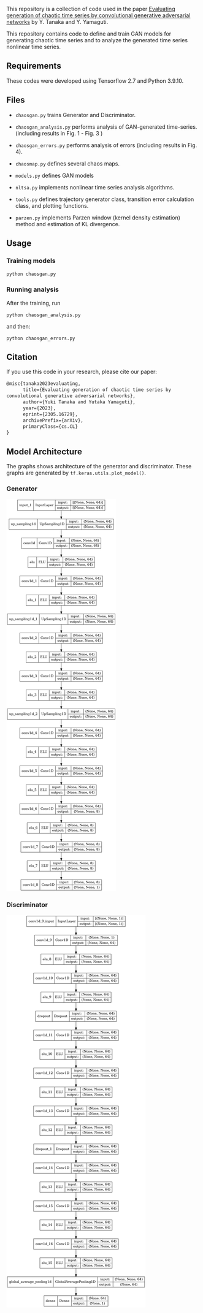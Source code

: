 

This repository is a collection of code used in the paper [Evaluating generation of chaotic time series by convolutional generative adversarial networks](https://arxiv.org/abs/2305.16729) by Y. Tanaka and Y. Yamaguti. 

This repository contains code to define and train GAN models for generating chaotic time series and to analyze the generated time series nonlinear time series.


## Requirements

These codes were developed using Tensorflow 2.7 and Python 3.9.10.

## Files

- `chaosgan.py` trains Generator and Discriminator.

- `chaosgan_analysis.py` performs analysis of GAN-generated time-series. (including results in Fig. 1 - Fig. 3 )

- `chaosgan_errors.py` performs analysis of errors (including results in Fig. 4).

- `chaosmap.py` defines several chaos maps.

- `models.py` defines GAN models

- `nltsa.py` implements nonlinear time series analysis algorithms.

- `tools.py` defines trajectory generator class, transition error calculation class, and plotting functions.

- `parzen.py` implements Parzen window (kernel density estimation) method and estimation of KL divergence.



## Usage

### Training models

```
python chaosgan.py
```

### Running analysis

After the training, run

```
python chaosgan_analysis.py
```

and then: 

```
python chaosgan_errors.py
```


## Citation

If you use this code in your research, please cite our paper:

```
@misc{tanaka2023evaluating,
      title={Evaluating generation of chaotic time series by convolutional generative adversarial networks}, 
      author={Yuki Tanaka and Yutaka Yamaguti},
      year={2023},
      eprint={2305.16729},
      archivePrefix={arXiv},
      primaryClass={cs.CL}
}
```

## Model Architecture


The graphs shows architecture of the generator and discriminator.
These graphs are generated by  `tf.keras.utils.plot_model()`.

### Generator
![generator graph](generator.png)

### Discriminator

![discriminator graph](discriminator.png)